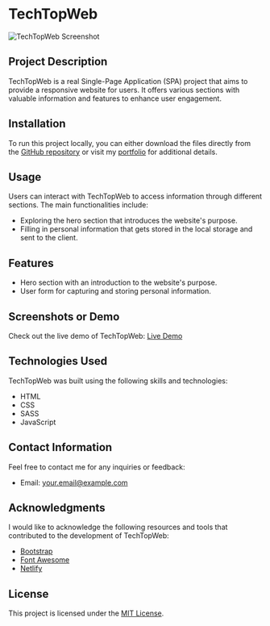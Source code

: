 # TechTopWeb


![TechTopWeb Screenshot](insert_screenshot_or_demo_image_url_here)

## Project Description

TechTopWeb is a real Single-Page Application (SPA) project that aims to provide a responsive website for users. It offers various sections with valuable information and features to enhance user engagement.

## Installation

To run this project locally, you can either download the files directly from the [GitHub repository](insert_github_repo_url_here) or visit my [portfolio](https://mirisabejko.netlify.app/) for additional details.

## Usage

Users can interact with TechTopWeb to access information through different sections. The main functionalities include:
- Exploring the hero section that introduces the website's purpose.
- Filling in personal information that gets stored in the local storage and sent to the client.

## Features

- Hero section with an introduction to the website's purpose.
- User form for capturing and storing personal information.

## Screenshots or Demo

Check out the live demo of TechTopWeb: [Live Demo](https://techtopweb.netlify.app/)

## Technologies Used

TechTopWeb was built using the following skills and technologies:
- HTML
- CSS
- SASS
- JavaScript

## Contact Information

Feel free to contact me for any inquiries or feedback:
- Email: your.email@example.com

## Acknowledgments

I would like to acknowledge the following resources and tools that contributed to the development of TechTopWeb:
- [Bootstrap](https://getbootstrap.com/)
- [Font Awesome](https://fontawesome.com/)
- [Netlify](https://www.netlify.com/)

## License

This project is licensed under the [MIT License](insert_license_url_here).
